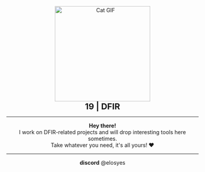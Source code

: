 <p align="center">
  <img src="image/cat.gif" width="250" alt="Cat GIF"><br>
  <strong><span style="font-size: 22px;">19 | DFIR</span></strong>
</p>

---

<p align="center">
  <strong>Hey there!</strong><br>
  I work on DFIR-related projects and will drop interesting tools here sometimes.<br>
  Take whatever you need, it's all yours! ❤️
</p>

---

<p align="center">
  <strong>discord</strong> @elosyes
</p>
